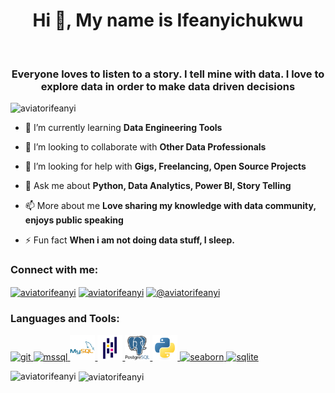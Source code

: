 <h1 align="center">Hi 👋, My name is Ifeanyichukwu</h1> <br />

<h3 align="center">Everyone loves to listen to a story. I tell mine with data. I love to explore data in order to make data driven decisions</h3>

<p align="left"> <img src="https://komarev.com/ghpvc/?username=aviatorifeanyi&label=Profile%20views&color=0e75b6&style=flat" alt="aviatorifeanyi" /> </p>

- 🌱 I’m currently learning **Data Engineering Tools**

- 👯 I’m looking to collaborate with **Other Data Professionals**

- 🤝 I’m looking for help with **Gigs, Freelancing, Open Source Projects**

- 💬 Ask me about **Python, Data Analytics, Power BI, Story Telling**

- 📫 More about me **Love sharing my knowledge with data community, enjoys public speaking**

- ⚡ Fun fact **When i am not doing data stuff, I sleep.**

<h3 align="left">Connect with me:</h3>
<p align="left">
<a href="https://twitter.com/aviatorifeanyi" target="blank"><img align="center" src="https://raw.githubusercontent.com/rahuldkjain/github-profile-readme-generator/master/src/images/icons/Social/twitter.svg" alt="aviatorifeanyi" height="30" width="40" /></a>
<a href="https://linkedin.com/in/aviatorifeanyi" target="blank"><img align="center" src="https://raw.githubusercontent.com/rahuldkjain/github-profile-readme-generator/master/src/images/icons/Social/linked-in-alt.svg" alt="aviatorifeanyi" height="30" width="40" /></a>
<a href="https://medium.com/@aviatorifeanyi" target="blank"><img align="center" src="https://raw.githubusercontent.com/rahuldkjain/github-profile-readme-generator/master/src/images/icons/Social/medium.svg" alt="@aviatorifeanyi" height="30" width="40" /></a>
</p>

<h3 align="left">Languages and Tools:</h3>
<p align="left"> <a href="https://git-scm.com/" target="_blank" rel="noreferrer"> <img src="https://www.vectorlogo.zone/logos/git-scm/git-scm-icon.svg" alt="git" width="40" height="40"/> </a> <a href="https://www.microsoft.com/en-us/sql-server" target="_blank" rel="noreferrer"> <img src="https://www.svgrepo.com/show/303229/microsoft-sql-server-logo.svg" alt="mssql" width="40" height="40"/> </a> <a href="https://www.mysql.com/" target="_blank" rel="noreferrer"> <img src="https://raw.githubusercontent.com/devicons/devicon/master/icons/mysql/mysql-original-wordmark.svg" alt="mysql" width="40" height="40"/> </a> <a href="https://pandas.pydata.org/" target="_blank" rel="noreferrer"> <img src="https://raw.githubusercontent.com/devicons/devicon/2ae2a900d2f041da66e950e4d48052658d850630/icons/pandas/pandas-original.svg" alt="pandas" width="40" height="40"/> </a> <a href="https://www.postgresql.org" target="_blank" rel="noreferrer"> <img src="https://raw.githubusercontent.com/devicons/devicon/master/icons/postgresql/postgresql-original-wordmark.svg" alt="postgresql" width="40" height="40"/> </a> <a href="https://www.python.org" target="_blank" rel="noreferrer"> <img src="https://raw.githubusercontent.com/devicons/devicon/master/icons/python/python-original.svg" alt="python" width="40" height="40"/> </a> <a href="https://seaborn.pydata.org/" target="_blank" rel="noreferrer"> <img src="https://seaborn.pydata.org/_images/logo-mark-lightbg.svg" alt="seaborn" width="40" height="40"/> </a> <a href="https://www.sqlite.org/" target="_blank" rel="noreferrer"> <img src="https://www.vectorlogo.zone/logos/sqlite/sqlite-icon.svg" alt="sqlite" width="40" height="40"/> </a> </p>

<p><img align="left" src="https://github-readme-stats.vercel.app/api/top-langs?username=aviatorifeanyi&show_icons=true&locale=en&layout=compact" alt="aviatorifeanyi" /></p>

<p>&nbsp;<img align="center" src="https://github-readme-stats.vercel.app/api?username=aviatorifeanyi&show_icons=true&locale=en" alt="aviatorifeanyi" /></p>

